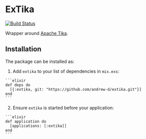 # ExTika

[![Build Status](https://travis-ci.org/andrew-d/extika.svg?branch=master)](https://travis-ci.org/andrew-d/extika)

Wrapper around [Apache Tika][tika].

## Installation

The package can be installed as:

  1. Add `extika` to your list of dependencies in `mix.exs`:

    ```elixir
    def deps do
      [{:extika, git: "https://github.com/andrew-d/extika.git"}]
    end
    ```

  2. Ensure `extika` is started before your application:

    ```elixir
    def application do
      [applications: [:extika]]
    end
    ```


[tika]: https://tika.apache.org/
